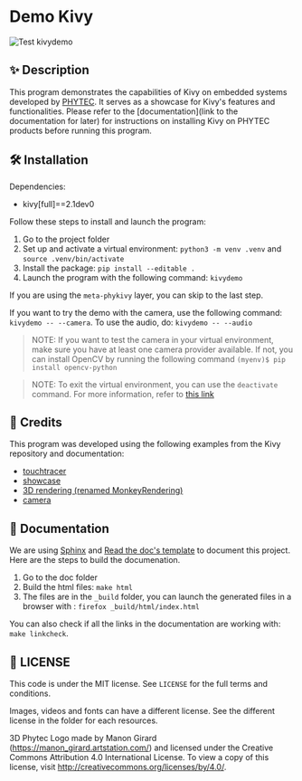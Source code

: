 # Demo Kivy 

![Test kivydemo](https://github.com/MarineVovard/kivy-demo/actions/workflows/kivydemo-workflow.yml/badge.svg)

## ✨ Description

This program demonstrates the capabilities of Kivy on embedded systems developed by [PHYTEC](https://www.phytec.eu/en/startseite/). It serves as a showcase for Kivy's features and functionalities. Please refer to the [documentation](link to the documentation for later) for instructions on installing Kivy on PHYTEC products before running this program.

## 🛠️ Installation 

Dependencies: 
- kivy[full]==2.1dev0

Follow these steps to install and launch the program:
1. Go to the project folder
2. Set up and activate a virtual environment: `python3 -m venv .venv` and `source .venv/bin/activate`
3. Install the package: `pip install --editable .`
4. Launch the program with the following command: `kivydemo`

If you are using the `meta-phykivy` layer, you can skip to the last step.

If you want to try the demo with the camera, use the following command: `kivydemo -- --camera`. 
To use the audio, do: `kivydemo -- --audio`

> NOTE: If you want to test the camera in your virtual environment, make sure you have at least one camera provider available. If not, you can install OpenCV by running the following command
> ```(myenv)$ pip install opencv-python``` 

> NOTE: To exit the virtual environment, you can use the `deactivate` command. For more information, refer to [this link](https://docs.python.org/3/library/venv.html)

## 👥 Credits

This program was developed using the following examples from the Kivy repository and documentation:
- [touchtracer](https://github.com/kivy/kivy/tree/2.1.0.dev0/examples/demo/touchtracer) 
- [showcase](https://github.com/kivy/kivy/tree/2.1.0.dev0/examples/demo/showcase)
- [3D rendering (renamed MonkeyRendering)](https://github.com/kivy/kivy/tree/2.1.0.dev0/examples/3Drendering) 
- [camera](https://github.com/kivy/kivy/tree/2.1.0.dev0/examples/camera)

## 📝 Documentation 

We are using [Sphinx](https://www.sphinx-doc.org/en/master/) and [Read the doc's template](https://sphinx-rtd-theme.readthedocs.io/en/stable/index.html) to document this project. Here are the steps to build the documenation.

1. Go to the doc folder 
2. Build the html files: `make html`
3. The files are in the `_build` folder, you can launch the generated files in a browser with : `firefox _build/html/index.html`

You can also check if all the links in the documentation are working with: `make linkcheck`.


## 📜 LICENSE 

This code is under the MIT license. See `LICENSE` for the full terms and conditions.

Images, videos and fonts can have a different license. See the different license in the folder for each resources. 

3D Phytec Logo made by Manon Girard (https://manon_girard.artstation.com/) and licensed under the Creative Commons Attribution 4.0 International License. To view a copy of this license, visit http://creativecommons.org/licenses/by/4.0/.
